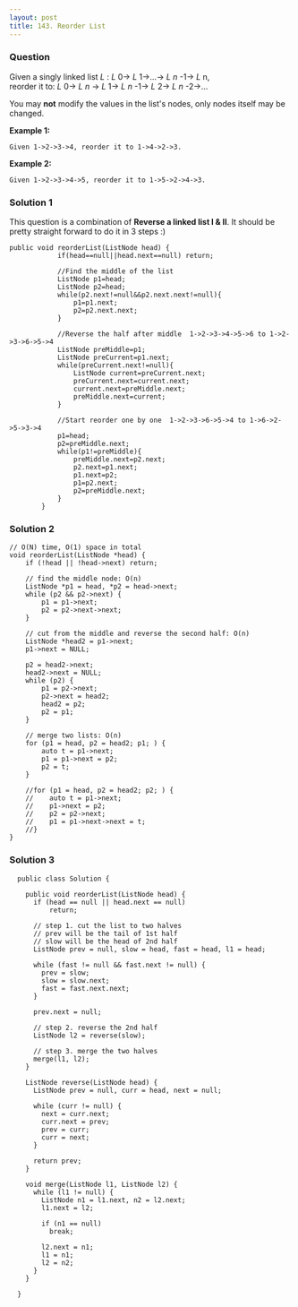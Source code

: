```yaml
---
layout: post
title: 143. Reorder List
---
```

### Question
Given a singly linked list _L_ : _L_ 0→ _L_ 1→…→ _L_ _n_ -1→ _L_ n,  
reorder it to: _L_ 0→ _L_ _n_ → _L_ 1→ _L_ _n_ -1→ _L_ 2→ _L_ _n_ -2→…

You may **not** modify the values in the list's nodes, only nodes itself may
be changed.

 **Example 1:**

    
    
    Given 1->2->3->4, reorder it to 1->4->2->3.

**Example 2:**

    
    
    Given 1->2->3->4->5, reorder it to 1->5->2->4->3.
    

### Solution 1
This question is a combination of **Reverse a linked list I & II**. It should
be pretty straight forward to do it in 3 steps :)

    
    
    public void reorderList(ListNode head) {
                if(head==null||head.next==null) return;
                
                //Find the middle of the list
                ListNode p1=head;
                ListNode p2=head;
                while(p2.next!=null&&p2.next.next!=null){ 
                    p1=p1.next;
                    p2=p2.next.next;
                }
                
                //Reverse the half after middle  1->2->3->4->5->6 to 1->2->3->6->5->4
                ListNode preMiddle=p1;
                ListNode preCurrent=p1.next;
                while(preCurrent.next!=null){
                    ListNode current=preCurrent.next;
                    preCurrent.next=current.next;
                    current.next=preMiddle.next;
                    preMiddle.next=current;
                }
                
                //Start reorder one by one  1->2->3->6->5->4 to 1->6->2->5->3->4
                p1=head;
                p2=preMiddle.next;
                while(p1!=preMiddle){
                    preMiddle.next=p2.next;
                    p2.next=p1.next;
                    p1.next=p2;
                    p1=p2.next;
                    p2=preMiddle.next;
                }
            }


### Solution 2
    
    
    // O(N) time, O(1) space in total
    void reorderList(ListNode *head) {
        if (!head || !head->next) return;
        
        // find the middle node: O(n)
        ListNode *p1 = head, *p2 = head->next;
        while (p2 && p2->next) {
            p1 = p1->next;
            p2 = p2->next->next;
        }
        
        // cut from the middle and reverse the second half: O(n)
        ListNode *head2 = p1->next;
        p1->next = NULL;
        
        p2 = head2->next;
        head2->next = NULL;
        while (p2) {
            p1 = p2->next;
            p2->next = head2;
            head2 = p2;
            p2 = p1;
        }
        
        // merge two lists: O(n)
        for (p1 = head, p2 = head2; p1; ) {
            auto t = p1->next;
            p1 = p1->next = p2;
            p2 = t;
        }
        
        //for (p1 = head, p2 = head2; p2; ) {
        //    auto t = p1->next;
        //    p1->next = p2;
        //    p2 = p2->next;
        //    p1 = p1->next->next = t;
        //}
    }


### Solution 3
    
    
      public class Solution {
        
        public void reorderList(ListNode head) {
          if (head == null || head.next == null)
              return;
          
          // step 1. cut the list to two halves
          // prev will be the tail of 1st half
          // slow will be the head of 2nd half
          ListNode prev = null, slow = head, fast = head, l1 = head;
          
          while (fast != null && fast.next != null) {
            prev = slow;
            slow = slow.next;
            fast = fast.next.next;
          }
          
          prev.next = null;
          
          // step 2. reverse the 2nd half
          ListNode l2 = reverse(slow);
          
          // step 3. merge the two halves
          merge(l1, l2);
        }
        
        ListNode reverse(ListNode head) {
          ListNode prev = null, curr = head, next = null;
          
          while (curr != null) {
            next = curr.next;
            curr.next = prev;
            prev = curr;
            curr = next;
          }
          
          return prev;
        }
        
        void merge(ListNode l1, ListNode l2) {
          while (l1 != null) {
            ListNode n1 = l1.next, n2 = l2.next;
            l1.next = l2;
            
            if (n1 == null)
              break;
                
            l2.next = n1;
            l1 = n1;
            l2 = n2;
          }
        }
    
      }



